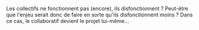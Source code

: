 Les collectifs ne fonctionnent pas (encore), ils disfonctionnent ? Peut-être que l'enjeu serait donc de faire en sorte qu'ils disfonctionnent moins ?
Dans ce cas, le collaboratif devient le projet lui-même...
